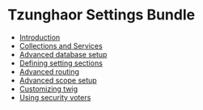 Tzunghaor Settings Bundle
=========================

* [Introduction](../README.md)
* [Collections and Services](collections.md)
* [Advanced database setup](database.md)
* [Defining setting sections](define_section.md)
* [Advanced routing](routing.md)
* [Advanced scope setup](scopes.md)
* [Customizing twig](twig.md)
* [Using security voters](voter.md)
